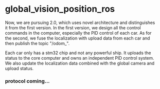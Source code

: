 # global_vision_position_ros
Now, we are pursuing 2.0, which uses novel architecture and distinguishes it from the first version. In the first version, we design all the control commands in the computer, especially the PID control of each car. As for the second, we fuse the localization with upload data from each car and then publish the topic "/odom_". 

Each car only has a stm32 chip and not any powerful ship. It uploads the status to the core computer and owns an independent PID control system. We also update the localization data combined with the global camera and upload status.

### protocol coming...
